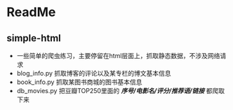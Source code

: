# ReadMe
## simple-html
- 一些简单的爬虫练习，主要停留在html层面上，抓取静态数据，不涉及网络请求
- blog_info.py 抓取博客的评论以及某专栏的博文基本信息
- book_info.py 抓取某图书商城的图书基本信息
- db_movies.py 把豆瓣TOP250里面的 ***序号/电影名/评分/推荐语/链接*** 都爬取下来